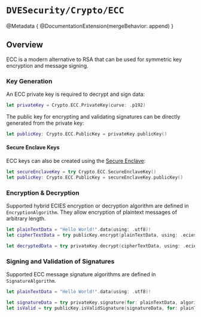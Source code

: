 # ``DVESecurity/Crypto/ECC``

@Metadata {
    @DocumentationExtension(mergeBehavior: append)
}

## Overview
ECC is a modern alternative to RSA that can be used for symmetric key encryption and message signing.

### Key Generation
An ECC private key is required to decrypt and sign data:

```swift
let privateKey = Crypto.ECC.PrivateKey(curve: .p192)
```

The public key for encrypting and validating signatures can be directly generated from the private key:

```swift
let publicKey: Crypto.ECC.PublicKey = privateKey.publicKey()
```

#### Secure Enclave Keys
ECC keys can also be created using the [Secure Enclave](https://developer.apple.com/documentation/security/certificate_key_and_trust_services/keys/protecting_keys_with_the_secure_enclave):

```swift
let secureEnclaveKey = try Crypto.ECC.SecureEnclaveKey()
let publicKey: Crypto.ECC.PublicKey = secureEnclaveKey.publicKey()
```

### Encryption & Decryption
Supported hybrid ECIES encryption or decryption algorithm are defined in ``EncryptionAlgorithm``.
They allow encryption of plaintext messages of arbitrary length.

```swift
let plainTextData = "Hello World!".data(using: .utf8)!
let cipherTextData = try publicKey.encrypt(plainTextData, using: .eciesStandardVariableIVX963SHA256AESGCM)

let decryptedData = try privateKey.decrypt(cipherTextData, using: .eciesStandardVariableIVX963SHA256AESGCM)
```

### Signing and Validation of Signatures
Supported ECC message signature algorithms are defined in ``SignatureAlgorithm``.

```swift
let plainTextData = "Hello World!".data(using: .utf8)!

let signatureData = try privateKey.signature(for: plainTextData, algorithm: .ecdsaX962SHA256)
let isValid = try publicKey.isValidSignature(signatureData, for: plainTextData, algorithm: .ecdsaX962SHA256)
```
